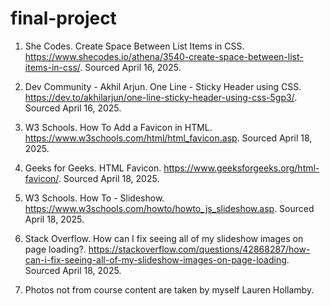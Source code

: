# final-project

1. She Codes. Create Space Between List Items in CSS. https://www.shecodes.io/athena/3540-create-space-between-list-items-in-css/. Sourced April 16, 2025.

2. Dev Community - Akhil Arjun. One Line - Sticky Header using CSS. https://dev.to/akhilarjun/one-line-sticky-header-using-css-5gp3/. Sourced April 16, 2025.

3. W3 Schools. How To Add a Favicon in HTML. https://www.w3schools.com/html/html_favicon.asp. Sourced April 18, 2025. 

4. Geeks for Geeks. HTML Favicon. https://www.geeksforgeeks.org/html-favicon/. Sourced April 18, 2025.

5. W3 Schools. How To - Slideshow. https://www.w3schools.com/howto/howto_js_slideshow.asp. Sourced April 18, 2025. 

6. Stack Overflow. How can I fix seeing all of my slideshow images on page loading?. https://stackoverflow.com/questions/42868287/how-can-i-fix-seeing-all-of-my-slideshow-images-on-page-loading. Sourced April 18, 2025. 

7. Photos not from course content are taken by myself Lauren Hollamby. 